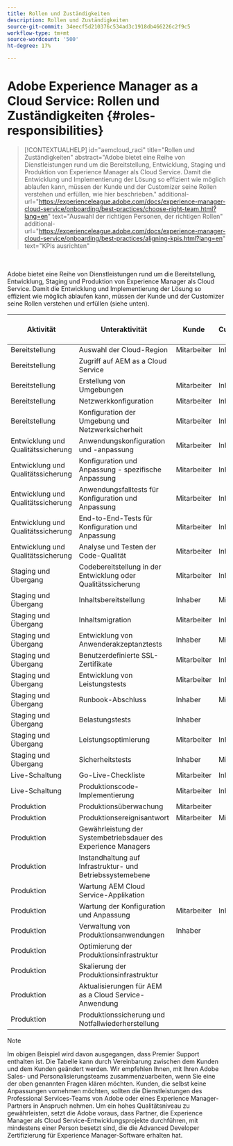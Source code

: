 ```yaml
---
title: Rollen und Zuständigkeiten
description: Rollen und Zuständigkeiten
source-git-commit: 34eecf5d210376c534ad3c1918db466226c2f9c5
workflow-type: tm+mt
source-wordcount: '500'
ht-degree: 17%

---
```



# Adobe Experience Manager as a Cloud Service: Rollen und Zuständigkeiten {#roles-responsibilities}

>[!CONTEXTUALHELP]
>id="aemcloud_raci"
>title="Rollen und Zuständigkeiten"
>abstract="Adobe bietet eine Reihe von Dienstleistungen rund um die Bereitstellung, Entwicklung, Staging und Produktion von Experience Manager als Cloud Service. Damit die Entwicklung und Implementierung der Lösung so effizient wie möglich ablaufen kann, müssen der Kunde und der Customizer seine Rollen verstehen und erfüllen, wie hier beschrieben."
>additional-url="https://experienceleague.adobe.com/docs/experience-manager-cloud-service/onboarding/best-practices/choose-right-team.html?lang=en" text="Auswahl der richtigen Personen, der richtigen Rollen"
>additional-url="https://experienceleague.adobe.com/docs/experience-manager-cloud-service/onboarding/best-practices/aligning-kpis.html?lang=en" text="KPIs ausrichten"

<br></br>
Adobe bietet eine Reihe von Dienstleistungen rund um die Bereitstellung, Entwicklung, Staging und Produktion von Experience Manager als Cloud Service. Damit die Entwicklung und Implementierung der Lösung so effizient wie möglich ablaufen kann, müssen der Kunde und der Customizer seine Rollen verstehen und erfüllen (siehe unten).


| Aktivität | Unteraktivität | Kunde | Customizer | Adobe | Cloud Manager-Funktionalität |
|---------------------------------|-------------------------------------------------------|-------------|-------------|---------|-----------------------------|
| Bereitstellung | Auswahl der Cloud-Region | Mitarbeiter | Inhaber | Advisor | Ja |
| Bereitstellung | Zugriff auf AEM as a Cloud Service |  |  | Inhaber | Ja |
| Bereitstellung | Erstellung von Umgebungen | Mitarbeiter | Inhaber | Advisor | Ja |
| Bereitstellung | Netzwerkkonfiguration | Mitarbeiter | Inhaber | Advisor | Ja |
| Bereitstellung | Konfiguration der Umgebung und Netzwerksicherheit | Mitarbeiter | Inhaber | Advisor | Ja |
| Entwicklung und Qualitätssicherung | Anwendungskonfiguration und -anpassung | Mitarbeiter | Inhaber |  |  |
| Entwicklung und Qualitätssicherung | Konfiguration und Anpassung - spezifische Anpassung | Mitarbeiter | Inhaber |  |  |
| Entwicklung und Qualitätssicherung | Anwendungsfalltests für Konfiguration und Anpassung | Mitarbeiter | Inhaber |  |  |
| Entwicklung und Qualitätssicherung | End-to-End-Tests für Konfiguration und Anpassung | Mitarbeiter | Inhaber |  |  |
| Entwicklung und Qualitätssicherung | Analyse und Testen der Code-Qualität | Mitarbeiter | Inhaber | Advisor | Ja |
| Staging und Übergang | Codebereitstellung in der Entwicklung oder Qualitätssicherung | Mitarbeiter | Inhaber | Advisor | Ja |
| Staging und Übergang | Inhaltsbereitstellung | Inhaber | Mitarbeiter |  |  |
| Staging und Übergang | Inhaltsmigration | Mitarbeiter | Inhaber |  |  |
| Staging und Übergang | Entwicklung von Anwenderakzeptanztests | Inhaber | Mitarbeiter |  |  |
| Staging und Übergang | Benutzerdefinierte SSL-Zertifikate | Mitarbeiter | Inhaber | Advisor | Ja |
| Staging und Übergang | Entwicklung von Leistungstests | Mitarbeiter | Inhaber |  |  |
| Staging und Übergang | Runbook-Abschluss | Inhaber | Mitarbeiter |  |  |
| Staging und Übergang | Belastungstests | Inhaber |  |  |  |
| Staging und Übergang | Leistungsoptimierung | Mitarbeiter | Inhaber |  |  |
| Staging und Übergang | Sicherheitstests | Inhaber | Mitarbeiter |  |  |
| Live-Schaltung | Go-Live-Checkliste | Mitarbeiter | Inhaber |  |  |
| Live-Schaltung | Produktionscode-Implementierung | Mitarbeiter | Inhaber | Advisor | Ja |
| Produktion | Produktionsüberwachung | Mitarbeiter |  | Inhaber |  |
| Produktion | Produktionsereignisantwort | Mitarbeiter | Mitarbeiter | Inhaber |  |
| Produktion | Gewährleistung der Systembetriebsdauer des Experience Managers |  |  | Inhaber |  |
| Produktion | Instandhaltung auf Infrastruktur- und Betriebssystemebene |  |  | Inhaber |  |
| Produktion | Wartung AEM Cloud Service-Applikation |  |  | Inhaber |  |
| Produktion | Wartung der Konfiguration und Anpassung | Mitarbeiter | Inhaber |  |  |
| Produktion | Verwaltung von Produktionsanwendungen | Inhaber |  |  |  |
| Produktion | Optimierung der Produktionsinfrastruktur |  |  | Inhaber |  |
| Produktion | Skalierung der Produktionsinfrastruktur |  |  | Inhaber |  |
| Produktion | Aktualisierungen für AEM as a Cloud Service-Anwendung |  |  | Inhaber |  |
| Produktion | Produktionssicherung und Notfallwiederherstellung |  |  | Inhaber |  |

>[!NOTE]
>
> Im obigen Beispiel wird davon ausgegangen, dass Premier Support enthalten ist. Die Tabelle kann durch Vereinbarung zwischen dem Kunden und dem Kunden geändert werden. Wir empfehlen Ihnen, mit Ihren Adobe Sales- und Personalisierungsteams zusammenzuarbeiten, wenn Sie eine der oben genannten Fragen klären möchten.
> Kunden, die selbst keine Anpassungen vornehmen möchten, sollten die Dienstleistungen des Professional Services-Teams von Adobe oder eines Experience Manager-Partners in Anspruch nehmen.
>Um ein hohes Qualitätsniveau zu gewährleisten, setzt die Adobe voraus, dass Partner, die Experience Manager als Cloud Service-Entwicklungsprojekte durchführen, mit mindestens einer Person besetzt sind, die die Advanced Developer Zertifizierung für Experience Manager-Software erhalten hat.
